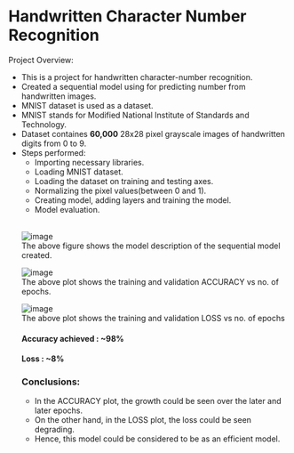 # Handwritten Character Number Recognition

Project Overview:<br>
<ul>
  <li>This is a project for handwritten character-number recognition.</li>
  <li>Created a sequential model using for predicting number from handwritten images.</li>
  <li>MNIST dataset is used as a dataset.</li>
  <li>MNIST stands for Modified National Institute of Standards and Technology.</li>
  <li>Dataset containes <b>60,000</b> 28x28 pixel grayscale images of handwritten digits from 0 to 9.</li>
  <li>Steps performed:
    <ul>
      <li>Importing necessary libraries.</li>
      <li>Loading MNIST dataset.</li>
      <li>Loading the dataset on training and testing axes.</li>
      <li>Normalizing the pixel values(between 0 and 1).</li>
      <li>Creating model, adding layers and training the model.</li>
      <li>Model evaluation.</li>
    </ul></li>
    <br>

![image](https://user-images.githubusercontent.com/72664379/205631840-4cd8264a-ecca-4c5d-b958-5f264b3f553c.png)
<br>The above figure shows the model description of the sequential model created.<br>
  
  ![image](https://user-images.githubusercontent.com/72664379/205634161-7a724fb9-b057-4073-bff0-b57668536808.png)
<br>The above plot shows the training and validation ACCURACY vs no. of epochs.
  
  ![image](https://user-images.githubusercontent.com/72664379/205634529-9d6bb620-8366-4044-8613-51f4c64874ae.png)
<br>The above plot shows the training and validation LOSS vs no. of epochs
  
  <h4>Accuracy achieved   : <b>~98</b>%</h4>
  <h4>Loss                : <b>~8</b>%</h4>
 
  <h3>Conclusions:</h3>
  <ul>
    <li>In the ACCURACY plot, the growth could be seen over the later and later epochs.</li>
    <li>On the other hand, in the LOSS plot, the loss could be seen degrading.</li>
    <li>Hence, this model could be considered to be as an efficient model.</li>
  </ul>
